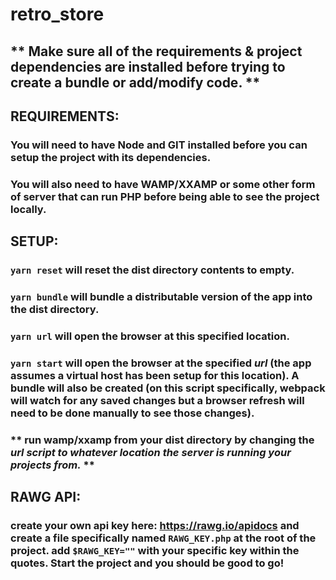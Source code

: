 
# retro_store
  ## ** Make sure all of the requirements & project dependencies are installed before trying to create a bundle or add/modify code. **

  ## REQUIREMENTS:
  ### You will need to have Node and GIT installed before you can setup the project with its dependencies.
  ### You will also need to have WAMP/XXAMP or some other form of server that can run PHP before being able to see the project locally.

  ## SETUP:
  ### ```yarn reset``` will reset the dist directory contents to empty.
  ### ```yarn bundle``` will bundle a distributable version of the app into the dist directory.
  ### ```yarn url``` will open the browser at this specified location.
  ### ```yarn start``` will open the browser at the specified *url* (the app assumes a virtual host has been setup for this location). A bundle will also be created (on this script specifically, webpack will watch for any saved changes but a browser refresh will need to be done manually to see those changes).

  ### ** run wamp/xxamp from your dist directory by changing the *_url_ script to whatever location the server is running your projects from.* **

  ## RAWG API:
  ### create your own api key here: https://rawg.io/apidocs and create a file specifically named ```RAWG_KEY.php``` at the root of the project. add ```$RAWG_KEY=""``` with your specific key within the quotes. Start the project and you should be good to go!
